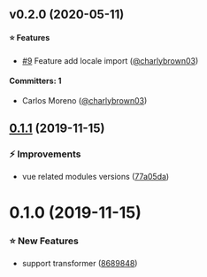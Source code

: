 
## v0.2.0 (2020-05-11)

#### :star: Features
* [#9](https://github.com/kazupon/vue-i18n-jest/pull/9) Feature add locale import ([@charlybrown03](https://github.com/charlybrown03))

#### Committers: 1
- Carlos Moreno ([@charlybrown03](https://github.com/charlybrown03))

<a name="0.1.1"></a>
## [0.1.1](https://github.com/kazupon/vue-i18n-jest/compare/v0.1.0...v0.1.1) (2019-11-15)


### :zap: Improvements

* vue related modules versions ([77a05da](https://github.com/kazupon/vue-i18n-jest/commit/77a05da))



<a name="0.1.0"></a>
# 0.1.0 (2019-11-15)


### :star: New Features

* support transformer ([8689848](https://github.com/kazupon/vue-i18n-jest/commit/8689848))



